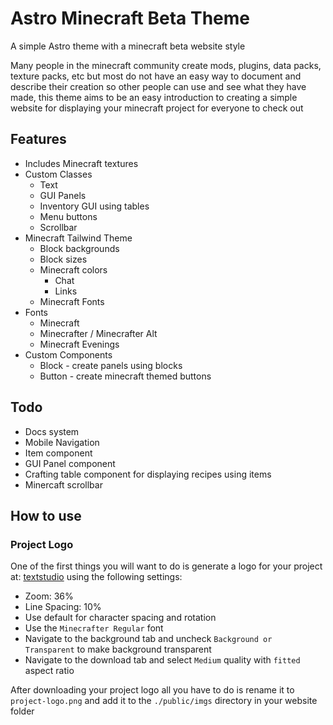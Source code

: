 # Astro Minecraft Beta Theme

A simple Astro theme with a minecraft beta website style

Many people in the minecraft community create mods, plugins, data packs, texture packs, etc but most do not have an easy way to document and describe their creation so other people can use and see what they have made, this theme aims to be an easy introduction to creating a simple website for displaying your minecraft project for everyone to check out

## Features

- Includes Minecraft textures
- Custom Classes
  - Text
  - GUI Panels
  - Inventory GUI using tables
  - Menu buttons
  - Scrollbar
- Minecraft Tailwind Theme
  - Block backgrounds
  - Block sizes
  - Minecraft colors
    - Chat
    - Links
  - Minecraft Fonts
- Fonts
  - Minecraft
  - Minecrafter / Minecrafter Alt
  - Minecraft Evenings
- Custom Components
  - Block - create panels using blocks
  - Button - create minecraft themed buttons

## Todo

- Docs system
- Mobile Navigation
- Item component
- GUI Panel component
- Crafting table component for displaying recipes using items
- Minercaft scrollbar

## How to use

### Project Logo

One of the first things you will want to do is generate a logo for your project at: [textstudio](https://www.textstudio.co/logo/minecraft-3d-text-41) using the following settings:
  - Zoom: 36%
  - Line Spacing: 10%
  - Use default for character spacing and rotation
  - Use the `Minecrafter Regular` font
  - Navigate to the background tab and uncheck `Background or Transparent` to make background transparent
  - Navigate to the download tab and select `Medium` quality with `fitted` aspect ratio

  After downloading your project logo all you have to do is rename it to `project-logo.png` and add it to the `./public/imgs` directory in your website folder
